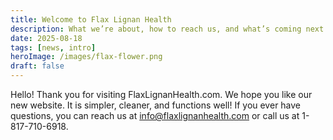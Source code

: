 ```yaml
---
title: Welcome to Flax Lignan Health
description: What we’re about, how to reach us, and what’s coming next.
date: 2025-08-18
tags: [news, intro]
heroImage: /images/flax-flower.png
draft: false
---
```


Hello! Thank you for visiting FlaxLignanHealth.com. We hope you like our new website. It is simpler, cleaner, and functions well! If you ever have questions, you can reach us at info@flaxlignanhealth.com or call us at 1-817-710-6918.

